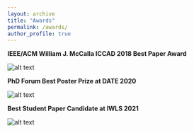 ```yaml
---
layout: archive
title: "Awards"
permalink: /awards/
author_profile: true
---
```


**IEEE/ACM William J. McCalla ICCAD 2018 Best Paper Award**

![alt text](https://amahzoon.github.io/images/ICCAD2018.png?raw=true)

**PhD Forum Best Poster Prize at DATE 2020**

![alt text](https://amahzoon.github.io/images/DATE2020.png?raw=true)

**Best Student Paper Candidate at IWLS 2021**

![alt text](https://amahzoon.github.io/images/IWLS2021.png?raw=true)
